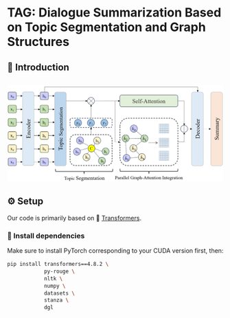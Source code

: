 
# TAG: Dialogue Summarization Based on Topic Segmentation and Graph Structures


## 📌 Introduction

![Model Architecture](model.png)
---

## ⚙️ Setup

Our code is primarily based on 🤗 [Transformers](https://github.com/huggingface/transformers).

### 🧩 Install dependencies

Make sure to install PyTorch corresponding to your CUDA version first, then:

```bash
pip install transformers==4.8.2 \
            py-rouge \
            nltk \
            numpy \
            datasets \
            stanza \
            dgl
